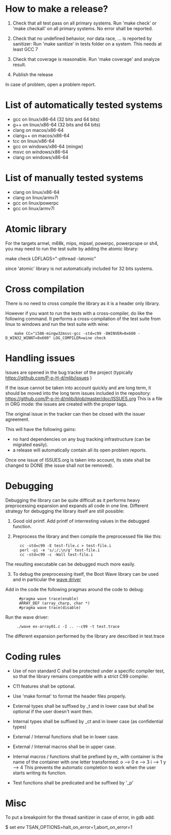 How to make a release?
======================

1) Check that all test pass on all primary systems.
   Run 'make check' or 'make checkall' on all primary systems.
   No error shall be reported.
   
2) Check that no undefined behavior, nor data race, ... is reported by sanitizer:
   Run 'make sanitize'  in tests folder on a system.
   This needs at least GCC 7

3) Check that coverage is reasonable.
   Run 'make coverage' and analyze result.

4) Publish the release

In case of problem, open a problem report.


List of automatically tested systems
====================================

* gcc on linux/x86-64 (32 bits and 64 bits)
* g++ on linux/x86-64 (32 bits and 64 bits)
* clang on macos/x86-64
* clang++ on macos/x86-64
* tcc on linux/x86-64
* gcc on windows/x86-64 (mingw)
* msvc on windows/x86-64
* clang on windows/x86-64

List of manually tested systems
===============================

* clang on linux/x86-64
* clang on linux/armv7l
* gcc on linux/powerpc
* gcc on linux/armv7l

Atomic library
==============

For the targets armel, m68k, mips, mipsel, powerpc, powerpcspe or sh4,
you may need to run the test suite by adding the atomic library:

make check LDFLAGS="-pthread -latomic"

since 'atomic' library is not automatically included for 32 bits systems.


Cross compilation
=================

There is no need to cross compile the library as it is a header only library.

However if you want to run the tests with a cross-compiler, do like the following
command. It performs a cross-compilation of the test suite from linux to windows
and run the test suite with wine:

        make CC="i586-mingw32msvc-gcc -std=c99 -DWINVER=0x600 -D_WIN32_WINNT=0x600" LOG_COMPILER=wine check


Handling issues
===============

Issues are opened in the bug tracker of the project (typically https://github.com/P-p-H-d/mlib/issues )

If the issue cannot be taken into account quickly and are long term,
it should be moved into the long term issues included in the repository:
https://github.com/P-p-H-d/mlib/blob/master/doc/ISSUES.org
This is a file in ORG mode: the issues are created with the proper tags.

The original issue in the tracker can then be closed with the issuer agreement.

This will have the following gains:

- no hard dependencies on any bug tracking infrastructure (can be migrated easily). 
- a release will automatically contain all its open problem reports.

Once one issue of ISSUES.org is taken into account,
its state shall be changed to DONE (the issue shall not be removed).


Debugging
=========

Debugging the library can be quite difficult
as it performs heavy preprocessing expansion
and expands all code in one line.
Different strategy for debugging the library itself are still possible:

1) Good old printf.
Add printf of interresting values in the debugged function.


2) Preprocess the library and then compile the preprocessed file like this:

          cc -std=c99 -E test-file.c > test-file.i
          perl -pi -e 's/;/;\n/g' test-file.i
          cc -std=c99 -c -Wall test-file.i

 The resulting executable can be debugged much more easily.


3) To debug the preprocessing itself, the Boot Wave library can be used
and in particular the [wave driver](https://www.boost.org/doc/libs/1_71_0/libs/wave/doc/wave_driver.html)

 Add in the code the following pragmas around the code to debug:

     	  #pragma wave trace(enable)  
     	  ARRAY_DEF (array_charp, char *)
     	  #pragma wave trace(disable)

Run the wave driver:

    	 ./wave ex-array01.c -I .. --c99 -t test.trace

The different expansion performed by the library are described in test.trace

Coding rules
============

* Use of non standard C shall be protected under a specific compiler test,
  so that the library remains compatible with a strict C99 compiler.

* C11 features shall be optional.

* Use 'make format' to format the header files properly.

* External types shall be suffixed by _t and in lower case
  but shall be optional if the user doesn't want then.

* Internal types shall be suffixed by _ct and in lower case
  (as confidential types)

* External / Internal functions shall be in lower case.

* External / Internal macros shall be in upper case.

* Internal macros / functions shall be prefixed by m_<container>
  with container is the name of the container with one letter transformed:
      o --> 0
      e --> 3
      i --> 1
      y --> 4
  This prevents the automatic completion to work when the user starts writing its function.

* Test functions shall be predicated and be suffixed by '_p'


Misc
====

To put a breakpoint for the thread sanitizer in case of error, in gdb add:

$ set env TSAN_OPTIONS=halt_on_error=1,abort_on_error=1
